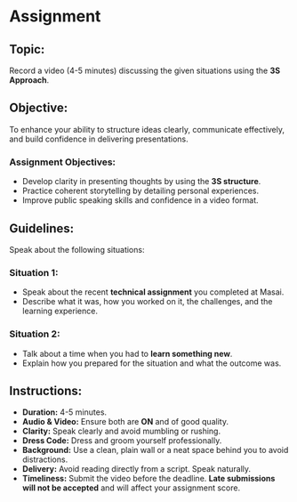 # **Assignment**  

## **Topic:**  
Record a video (4-5 minutes) discussing the given situations using the **3S Approach**.  

## **Objective:**  
To enhance your ability to structure ideas clearly, communicate effectively, and build confidence in delivering presentations.  

### **Assignment Objectives:**  
- Develop clarity in presenting thoughts by using the **3S structure**.  
- Practice coherent storytelling by detailing personal experiences.  
- Improve public speaking skills and confidence in a video format.  

## **Guidelines:**  
Speak about the following situations:  

### **Situation 1:**  
- Speak about the recent **technical assignment** you completed at Masai.  
- Describe what it was, how you worked on it, the challenges, and the learning experience.  

### **Situation 2:**  
- Talk about a time when you had to **learn something new**.  
- Explain how you prepared for the situation and what the outcome was.  

## **Instructions:**  
- **Duration:** 4-5 minutes.  
- **Audio & Video:** Ensure both are **ON** and of good quality.  
- **Clarity:** Speak clearly and avoid mumbling or rushing.  
- **Dress Code:** Dress and groom yourself professionally.  
- **Background:** Use a clean, plain wall or a neat space behind you to avoid distractions.  
- **Delivery:** Avoid reading directly from a script. Speak naturally.  
- **Timeliness:** Submit the video before the deadline. **Late submissions will not be accepted** and will affect your assignment score.  
